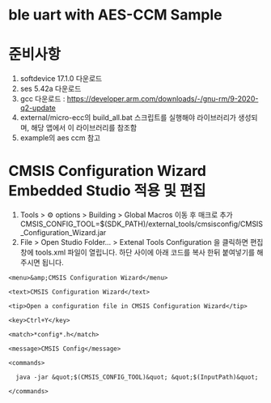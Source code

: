 # ble uart with AES-CCM Sample

# 준비사항
1. softdevice 17.1.0 다운로드
2. ses 5.42a 다운로드
3. gcc 다운로드 : https://developer.arm.com/downloads/-/gnu-rm/9-2020-q2-update
4. external/micro-ecc의 build_all.bat 스크립트를 실행해야 라이브러리가 생성되며, 해당 앱에서 이 라이브러리를 참조함
5. example의 aes ccm 참고


# CMSIS Configuration Wizard Embedded Studio 적용 및 편집
1. Tools > ⚙️ options > Building > Global Macros 이동 후 매크로 추가
CMSIS_CONFIG_TOOL=$(SDK_PATH)/external_tools/cmsisconfig/CMSIS_Configuration_Wizard.jar
2. File > Open Studio Folder... > Extenal Tools Configuration 을 클릭하면 편집창에 tools.xml 파일이 열립니다. 하단 </item> </if> 사이에 아래 코드를 복사 한뒤 붙여넣기를 해주시면 됩니다.
<item name="Tool.CMSIS_Config_Wizard" wait="no">

    <menu>&amp;CMSIS Configuration Wizard</menu>

    <text>CMSIS Configuration Wizard</text>

    <tip>Open a configuration file in CMSIS Configuration Wizard</tip>

    <key>Ctrl+Y</key>

    <match>*config*.h</match>

    <message>CMSIS Config</message>

    <commands>

      java -jar &quot;$(CMSIS_CONFIG_TOOL)&quot; &quot;$(InputPath)&quot;

    </commands>

</item>